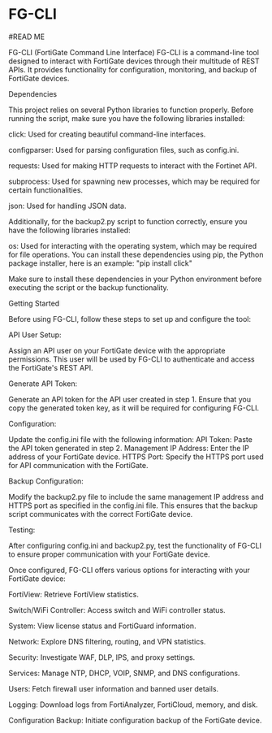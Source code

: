 # FG-CLI
#READ ME



FG-CLI (FortiGate Command Line Interface)
FG-CLI is a command-line tool designed to interact with FortiGate devices through their multitude of REST APIs. It provides functionality for configuration, monitoring, and backup of FortiGate devices.


Dependencies

This project relies on several Python libraries to function properly. Before running the script, make sure you have the following libraries installed:

click: Used for creating beautiful command-line interfaces.

configparser: Used for parsing configuration files, such as config.ini.

requests: Used for making HTTP requests to interact with the Fortinet API.

subprocess: Used for spawning new processes, which may be required for certain functionalities.

json: Used for handling JSON data.

Additionally, for the backup2.py script to function correctly, ensure you have the following libraries installed:

os: Used for interacting with the operating system, which may be required for file operations.
You can install these dependencies using pip, the Python package installer, here is an example:
"pip install click"

Make sure to install these dependencies in your Python environment before executing the script or the backup functionality.

Getting Started

Before using FG-CLI, follow these steps to set up and configure the tool:

API User Setup:

Assign an API user on your FortiGate device with the appropriate permissions. This user will be used by FG-CLI to authenticate and access the FortiGate's REST API.

Generate API Token:

Generate an API token for the API user created in step 1. Ensure that you copy the generated token key, as it will be required for configuring FG-CLI.

Configuration:

Update the config.ini file with the following information:
API Token: Paste the API token generated in step 2.
Management IP Address: Enter the IP address of your FortiGate device.
HTTPS Port: Specify the HTTPS port used for API communication with the FortiGate.

Backup Configuration:

Modify the backup2.py file to include the same management IP address and HTTPS port as specified in the config.ini file. This ensures that the backup script communicates with the correct FortiGate device.

Testing:

After configuring config.ini and backup2.py, test the functionality of FG-CLI to ensure proper communication with your FortiGate device.

Once configured, FG-CLI offers various options for interacting with your FortiGate device:

FortiView: Retrieve FortiView statistics.

Switch/WiFi Controller: Access switch and WiFi controller status.

System: View license status and FortiGuard information.

Network: Explore DNS filtering, routing, and VPN statistics.

Security: Investigate WAF, DLP, IPS, and proxy settings.

Services: Manage NTP, DHCP, VOIP, SNMP, and DNS configurations.

Users: Fetch firewall user information and banned user details.

Logging: Download logs from FortiAnalyzer, FortiCloud, memory, and disk.

Configuration Backup: Initiate configuration backup of the FortiGate device.
